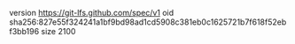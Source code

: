 version https://git-lfs.github.com/spec/v1
oid sha256:827e55f324241a1bf9bd98ad1cd5908c381eb0c1625721b7f618f52ebf3bb196
size 2100
